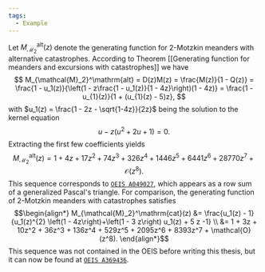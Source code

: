 ```yaml
---
tags:
  - Example
---
```

Let $M_{\mathcal{M}_2}^\mathrm{alt}(z)$ denote the generating function for 2-Motzkin meanders with alternative catastrophes.
According to Theorem [[Generating function for meanders and excursions with catastrophes]] we have 
$$
M_{\mathcal{M}_2}^\mathrm{alt} = D(z)M(z) = \frac{M(z)}{1 - Q(z)} = \frac{1 - u_1(z)}{\left(1 - z\frac{1 - u_1(z)}{1 - 4z}\right)(1 - 4z)} = \frac{1 - u_{1}(z)}{1 + (u_{1}(z) - 5)z},
$$
with $u_1(z) = \frac{1 - 2z - \sqrt{1-4z}}{2z}$ being the solution to 
the kernel equation 
$$
u - z(u^{2} + 2u + 1) = 0.
$$
Extracting the first few coefficients yields 
$$ 
M_{\mathcal{M}_2}^\mathrm{alt}(z) = 1 + 4z + 17z^{2} + 74z^{3} + 326z^{4} + 1446z^{5} + 6441z^{6} + 28770z^{7} + \mathcal{O}(z^{8}).
$$
This sequence corresponds to [$\texttt{OEIS A049027}$](https://oeis.org/A049027), which appears as a row sum of a generalized Pascal's triangle.
For comparison, the generating function of 2-Motzkin meanders with catastrophes satisfies
$$\begin{align*}
M_{\mathcal{M}_2}^\mathrm{cat}(z) &= \frac{u_1(z) - 1}{u_1(z)^{2} \left(1 - 4z\right)+\left(1 - 3 z\right) u_1(z) + 5 z -1} \\
&= 1 + 3z + 10z^2 + 36z^3 + 136z^4 + 529z^5 + 2095z^6 + 8393z^7 + \mathcal{O}(z^8).
\end{align*}$$
This sequence was not contained in the OEIS before writing this thesis, but it can now be found at [$\texttt{OEIS A369436}$](https://oeis.org/A369436).
